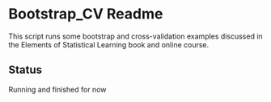 Bootstrap_CV Readme
=====

This script runs some bootstrap and cross-validation examples discussed in the Elements of Statistical Learning book and online course. 

Status
-----
Running and finished for now
